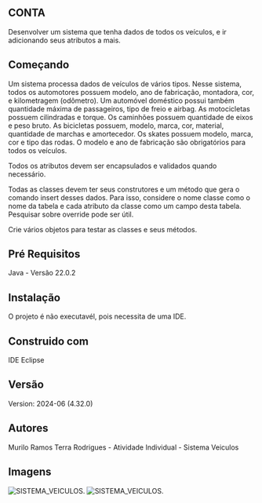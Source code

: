 ## CONTA

Desenvolver um sistema que tenha dados de todos os veículos, e ir adicionando seus atributos a mais.

## Começando

Um sistema processa dados de veículos de vários tipos. Nesse sistema, todos os automotores possuem modelo, ano de fabricação, montadora, cor, e kilometragem (odômetro). Um automóvel doméstico possui também quantidade máxima de passageiros, tipo de freio e airbag. As motocicletas possuem cilindradas e torque. Os caminhões possuem quantidade de eixos e peso bruto. As bicicletas possuem, modelo, marca, cor, material, quantidade de marchas e amortecedor. Os skates possuem modelo, marca, cor e tipo das rodas. O modelo e ano de fabricação são obrigatórios para todos os veículos.

Todos os atributos devem ser encapsulados e validados quando necessário.

Todas as classes devem ter seus construtores e um método que gera o comando insert desses dados. Para isso, considere o nome classe como o nome da tabela e cada atributo da classe como um campo desta tabela. Pesquisar sobre override pode ser útil.

Crie vários objetos para testar as classes e seus métodos.

## Pré Requisitos
Java - Versão 22.0.2

## Instalação
O projeto é não executavél, pois necessita de uma IDE.

## Construido com
IDE Eclipse

## Versão
Version: 2024-06 (4.32.0)

## Autores
Murilo Ramos Terra Rodrigues - Atividade Individual - Sistema Veiculos

## Imagens

![SISTEMA_VEICULOS](https://github.com/murilove69/SISTEMA_VEICULOS/blob/master/BD%20Sistema%20Veiculos.png).
![SISTEMA_VEICULOS](https://github.com/murilove69/SISTEMA_VEICULOS/blob/master/Sistema%20Veiculos%20-%20Console.png).
